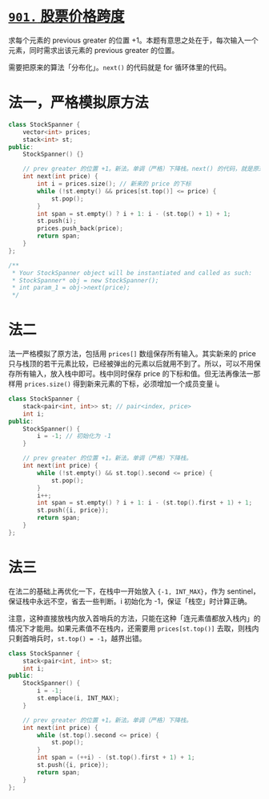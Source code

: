 # [`901.` 股票价格跨度](https://leetcode.cn/problems/online-stock-span/)

求每个元素的 previous greater 的位置 +1。本题有意思之处在于，每次输入一个元素，同时需求出该元素的 previous greater 的位置。

需要把原来的算法「分布化」。`next()` 的代码就是 for 循环体里的代码。

# 法一，严格模拟原方法

```cpp
class StockSpanner {
    vector<int> prices;
    stack<int> st;
public:
    StockSpanner() {}

    // prev greater 的位置 +1。新法。单调（严格）下降栈。next() 的代码，就是原来 for 循环体里的代码。
    int next(int price) {
        int i = prices.size(); // 新来的 price 的下标
        while (!st.empty() && prices[st.top()] <= price) {
            st.pop();
        }
        int span = st.empty() ? i + 1: i - (st.top() + 1) + 1;
        st.push(i);
        prices.push_back(price);
        return span;
    }
};

/**
 * Your StockSpanner object will be instantiated and called as such:
 * StockSpanner* obj = new StockSpanner();
 * int param_1 = obj->next(price);
 */
```

# 法二

法一严格模拟了原方法，包括用 `prices[]` 数组保存所有输入。其实新来的 price 只与栈顶的若干元素比较，已经被弹出的元素以后就用不到了。所以，可以不用保存所有输入，放入栈中即可。栈中同时保存 price 的下标和值。但无法再像法一那样用 `prices.size()` 得到新来元素的下标，必须增加一个成员变量 i。

```cpp
class StockSpanner {
    stack<pair<int, int>> st; // pair<index, price>
    int i;
public:
    StockSpanner() {
        i = -1; // 初始化为 -1
    }

    // prev greater 的位置 +1。新法。单调（严格）下降栈。
    int next(int price) {
        while (!st.empty() && st.top().second <= price) {
            st.pop();
        }
        i++;
        int span = st.empty() ? i + 1: i - (st.top().first + 1) + 1;
        st.push({i, price});
        return span;
    }
};
```

# 法三

在法二的基础上再优化一下，在栈中一开始放入 `{-1, INT_MAX}`，作为 sentinel，保证栈中永远不空，省去一些判断。i 初始化为 -1，保证「栈空」时计算正确。

注意，这种直接放栈内放入首哨兵的方法，只能在这种「连元素值都放入栈内」的情况下才能用。如果元素值不在栈内，还需要用 `prices[st.top()]` 去取，则栈内只剩首哨兵时，`st.top() = -1`，越界出错。

```cpp
class StockSpanner {
    stack<pair<int, int>> st;
    int i;
public:
    StockSpanner() {
        i = -1;
        st.emplace(i, INT_MAX);
    }

    // prev greater 的位置 +1。新法。单调（严格）下降栈。
    int next(int price) {
        while (st.top().second <= price) {
            st.pop();
        }
        int span = (++i) - (st.top().first + 1) + 1;
        st.push({i, price});
        return span;
    }
};
```
